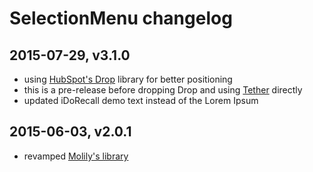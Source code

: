 # SelectionMenu changelog

## 2015-07-29, v3.1.0

* using [HubSpot's Drop](http://github.hubspot.com/drop/) library for better positioning
* this is a pre-release before dropping Drop and using [Tether](http://github.hubspot.com/tether/) directly
* updated iDoRecall demo text instead of the Lorem Ipsum


## 2015-06-03, v2.0.1

* revamped [Molily's library](https://github.com/molily/selectionmenu)
